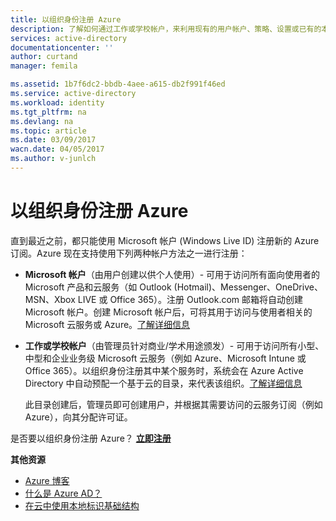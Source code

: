 ```yaml
---
title: 以组织身份注册 Azure
description: 了解如何通过工作或学校帐户，来利用现有的用户帐户、策略、设置或已有的本地服务器部署，以及提高组织的本地标识基础结构与 Azure AD 之间的效率。
services: active-directory
documentationcenter: ''
author: curtand
manager: femila

ms.assetid: 1b7f6dc2-bbdb-4aee-a615-db2f991f46ed
ms.service: active-directory
ms.workload: identity
ms.tgt_pltfrm: na
ms.devlang: na
ms.topic: article
ms.date: 03/09/2017
wacn.date: 04/05/2017
ms.author: v-junlch
---
```


# 以组织身份注册 Azure
直到最近之前，都只能使用 Microsoft 帐户 (Windows Live ID) 注册新的 Azure 订阅。Azure 现在支持使用下列两种帐户方法之一进行注册：

- **Microsoft 帐户**（由用户创建以供个人使用）- 可用于访问所有面向使用者的 Microsoft 产品和云服务（如 Outlook (Hotmail)、Messenger、OneDrive、MSN、Xbox LIVE 或 Office 365）。注册 Outlook.com 邮箱将自动创建 Microsoft 帐户。创建 Microsoft 帐户后，可将其用于访问与使用者相关的 Microsoft 云服务或 Azure。[了解详细信息](http://www.microsoft.com/account/default.aspx)
- **工作或学校帐户**（由管理员针对商业/学术用途颁发）- 可用于访问所有小型、中型和企业业务级 Microsoft 云服务（例如 Azure、Microsoft Intune 或 Office 365）。以组织身份注册其中某个服务时，系统会在 Azure Active Directory 中自动预配一个基于云的目录，来代表该组织。[了解详细信息](./active-directory-administer.md)

    此目录创建后，管理员即可创建用户，并根据其需要访问的云服务订阅（例如 Azure），向其分配许可证。

是否要以组织身份注册 Azure？ [**立即注册**](https://www.azure.cn/pricing/)

**其他资源**

- [Azure 博客](https://azure.microsoft.com/blog/)
- [什么是 Azure AD？](./active-directory-whatis.md)
- [在云中使用本地标识基础结构](./connect/active-directory-aadconnect.md)

<!---HONumber=Mooncake_0327_2017-->
<!---Update_Description: update meta properties -->